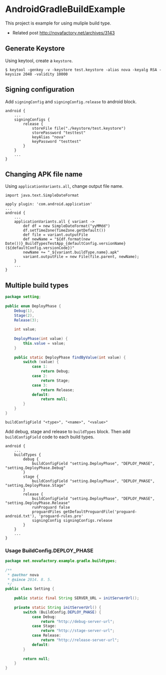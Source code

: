 AndroidGradleBuildExample
=========================

This project is example for using muliple build type.

* Related post http://novafactory.net/archives/3143

## Generate Keystore ##

Using keytool, create a `keystore`.

```
$ keytool -genkey -v -keystore test.keystore -alias nova -keyalg RSA -keysize 2048 -validity 10000
```

## Signing configuration ##

Add `signingConfig` and `signingConfig.release` to android block.

```
android {
    ...
    signingConfigs {
        release {
            storeFile file("./keystore/test.keystore")
            storePassword "testtest"
            keyAlias "nova"
            keyPassword "testtest"
        }
    }
    ...
}
```

## Changing APK file name ##

Using `applicationVariants.all`, change output file name.

```
import java.text.SimpleDateFormat
 
apply plugin: 'com.android.application' 
... 
android {
    ...
    applicationVariants.all { variant ->
        def df = new SimpleDateFormat("yyMMdd")
        df.setTimeZone(TimeZone.getDefault())
        def file = variant.outputFile
        def newName = "${df.format(new Date())}_BuildTypesTestApp_{defaultConfig.versionName}(${defaultConfig.versionCode})"
        newName += "_${variant.buildType.name}.apk"
        variant.outputFile = new File(file.parent, newName);
    }
    ...
}
```

## Multiple build types ##

```java
package setting;
 
public enum DeployPhase {
    Debug(1),
    Stage(2),
    Release(3);
 
    int value;
 
    DeployPhase(int value) {
        this.value = value;
    }
 
    public static DeployPhase findByValue(int value) {
        switch (value) {
            case 1:
                return Debug;
            case 2:
                return Stage;
            case 3:
                return Release;
            default:
                return null;
        }
    }
}
```


```
buildConfigField "<type>", "<name>", "<value>"
```

Add debug, stage and release to `buildTypes` block. Then add `buildConfigField` code to each build types.


```
android {
    ...
    buildTypes {
        debug {
            buildConfigField "setting.DeployPhase", "DEPLOY_PHASE", "setting.DeployPhase.Debug"
        }
        stage {
            buildConfigField "setting.DeployPhase", "DEPLOY_PHASE", "setting.DeployPhase.Stage"
        }
        release {
            buildConfigField "setting.DeployPhase", "DEPLOY_PHASE", "setting.DeployPhase.Release"
            runProguard false
            proguardFiles getDefaultProguardFile('proguard-android.txt'), 'proguard-rules.pro'
            signingConfig signingConfigs.release
        }
    }
    ...
}
```

### Usage BuildConfig.DEPLOY_PHASE ###

```java
package net.novafactory.example.gradle.buildtypes;
 
/**
 * @author nova
 * @since 2014. 8. 5.
 */
public class Setting {
 
    public static final String SERVER_URL = initServerUrl();
 
    private static String initServerUrl() {
        switch (BuildConfig.DEPLOY_PHASE) {
            case Debug:
                return "http://debug-server-url";
            case Stage:
                return "http://stage-server-url";
            case Release:
                return "http://release-server-url";
            default:
        }
 
        return null;
    }
}
```

